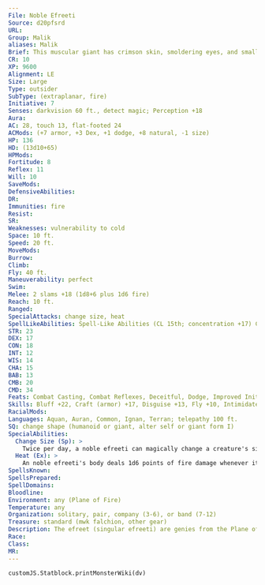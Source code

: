 ```yaml
---
File: Noble Efreeti
Source: d20pfsrd
URL: 
Group: Malik
aliases: Malik
Brief: This muscular giant has crimson skin, smoldering eyes, and small black horns. Smoke rises in curls from its flesh.
CR: 10
XP: 9600
Alignment: LE
Size: Large
Type: outsider
SubType: (extraplanar, fire)
Initiative: 7
Senses: darkvision 60 ft., detect magic; Perception +18
Aura: 
AC: 28, touch 13, flat-footed 24
ACMods: (+7 armor, +3 Dex, +1 dodge, +8 natural, -1 size)
HP: 136
HD: (13d10+65)
HPMods: 
Fortitude: 8
Reflex: 11
Will: 10
SaveMods: 
DefensiveAbilities: 
DR: 
Immunities: fire
Resist: 
SR: 
Weaknesses: vulnerability to cold
Space: 10 ft.
Speed: 20 ft.
MoveMods: 
Burrow: 
Climb: 
Fly: 40 ft.
Maneuverability: perfect
Swim: 
Melee: 2 slams +18 (1d8+6 plus 1d6 fire)
Reach: 10 ft.
Ranged: 
SpecialAttacks: change size, heat
SpellLikeAbilities: Spell-Like Abilities (CL 15th; concentration +17) Constant-detect magic At Will-plane shift (wills targets to elemental planes, Astral Plane, or Material Plane only), produce flame, pyrotechnics (DC 14), scorching ray 3/day-fireball (DC 15), heat metal, invisibility, quickened scorching ray, wall of fire(DC 16) 1/day-grant up to 3 wishes (to non-genies only), gaseous form, greater invisibility, permanent image (DC 18), pyroclastic storm(as ice storm, with fire instead of cold damage)
STR: 23
DEX: 17
CON: 18
INT: 12
WIS: 14
CHA: 15
BAB: 13
CMB: 20
CMD: 34
Feats: Combat Casting, Combat Reflexes, Deceitful, Dodge, Improved Initiative, Power Attack, Quicken Spell-Like Ability (scorching ray), Toughness
Skills: Bluff +22, Craft (armor) +17, Disguise +13, Fly +10, Intimidate +15, Perception +18, Sense Motive +18, Spellcraft +17, Stealth +8
RacialMods: 
Languages: Aquan, Auran, Common, Ignan, Terran; telepathy 100 ft.
SQ: change shape (humanoid or giant, alter self or giant form I)
SpecialAbilities:
  Change Size (Sp): >
    Twice per day, a noble efreeti can magically change a creature's size. This works just like an enlarge person or reduce person spell (the efreeti chooses when using the ability), except that the ability can work on the efreeti. A DC 13 Fortitude save negates the effect. The save DC is Charisma-based. This is the equivalent of a 2nd-level spell.
  Heat (Ex): >
    An noble efreeti's body deals 1d6 points of fire damage whenever it hits in melee, or in each round it grapples.
SpellsKnown: 
SpellsPrepared: 
SpellDomains: 
Bloodline: 
Environment: any (Plane of Fire)
Temperature: any
Organization: solitary, pair, company (3-6), or band (7-12)
Treasure: standard (mwk falchion, other gear)
Description: The efreet (singular efreeti) are genies from the Plane of Fire. An efreeti stands about 12 feet tall and weighs about 2,000 pounds.  Efreet have few allies among geniekind. They certainly hate djinn, and attack them on sight. They hold an equally strong enmity for marids, and view the jann as frail and weak. Efreet often work closely with shaitans, yet even then alliances are temporary at best.
Race: 
Class: 
MR: 
---
```

```dataviewjs
customJS.Statblock.printMonsterWiki(dv)
```
